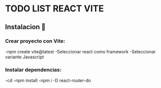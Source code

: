 # TODO LIST REACT VITE
## Instalacion 📝 
### Crear proyecto con Vite:
 -npm create vite@latest <nameProject>
 -Seleccionar react como framework
 -Seleccionar variante Javascript
 ### Instalar dependencias:
 -cd <nameProject> 
 -npm install
 -npm i -D react-router-do
 
 



